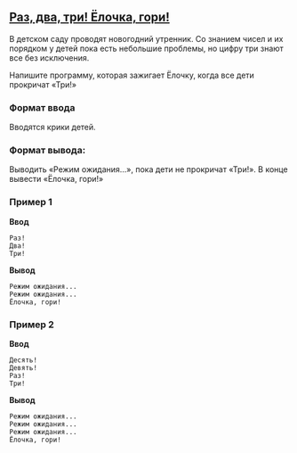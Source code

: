 ## [Раз, два, три! Ёлочка, гори!](../../../solutions/2.3/23_a.py)

В детском саду проводят новогодний утренник. Со знанием чисел и их порядком у детей пока есть небольшие проблемы, но цифру три знают все без исключения.

Напишите программу, которая зажигает Ёлочку, когда все дети прокричат «Три!»

### Формат ввода

Вводятся крики детей.

### Формат вывода:

Выводить «Режим ожидания...», пока дети не прокричат «Три!».
В конце вывести «Ёлочка, гори!»

### Пример 1

**Ввод**
```plaintext
Раз!
Два!
Три!
```

**Вывод**
```plaintext
Режим ожидания...
Режим ожидания...
Ёлочка, гори!
```

### Пример 2

**Ввод**
```plaintext
Десять!
Девять!
Раз!
Три!
```

**Вывод**
```plaintext
Режим ожидания...
Режим ожидания...
Режим ожидания...
Ёлочка, гори!
```